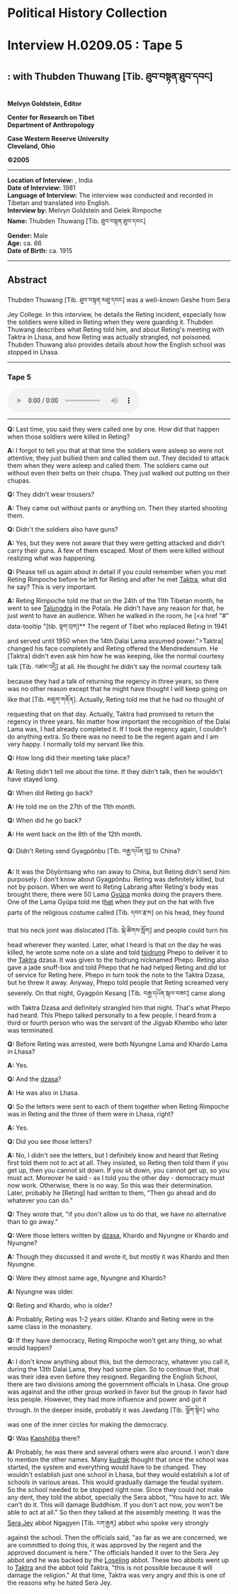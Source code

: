 # Political History Collection  
# Interview H.0209.05 : Tape 5  
##  : with Thubden Thuwang [Tib. ཐུབ་བསྟན་ཐུབ་དབང]   
  
**Melvyn Goldstein, Editor**  

**Center for Research on Tibet**  
**Department of Anthropology**  

**Case Western Reserve University**  
**Cleveland, Ohio**  

**©2005**  

---  
**Location of Interview:**  , India  
**Date of Interview:** 1981  
**Language of Interview:** The interview was conducted and recorded in Tibetan and translated into English.  
**Interview by:** Melvyn Goldstein and Gelek Rimpoche  
**Name:** Thubden Thuwang [Tib. ཐུབ་བསྟན་ཐུབ་དབང]  
**Gender:** Male  
**Age:** ca. 66  
**Date of Birth:** ca. 1915  
  
---  
## Abstract  

 Thubden Thuwang [Tib. ཐུབ་བསྟན་མཐུ་དབང] was a well-known Geshe from Sera Jey College. In this interview, he details the Reting incident, especially how the soldiers were killed in Reting when they were guarding it. Thubden Thuwang describes what Reting told him, and about Reting's meeting with Taktra in Lhasa, and how Reting was actually strangled, not poisoned. Thubden Thuwang also provides details about how the English school was stopped in Lhasa.   

---  
### Tape 5  

<audio controls>
<source src="https://tile.loc.gov/storage-services/service/asian/asiantoha/H_0209_05/H_0209_05.mp3" type="audio/mp3">
Your browser does not support the audio element.
</audio>  

---

**Q:**  Last time, you said they were called one by one. How did that happen when those soldiers were killed in Reting?   

**A:**  I forgot to tell you that at that time the soldiers were asleep so were not attentive, they just bullied them and called them out. They decided to attack them when they were asleep and called them. The soldiers came out without even their belts on their chupa. They just walked out putting on their chupas.   

**Q:**  They didn't wear trousers?   

**A:**  They came out without pants or anything on. Then they started shooting them.   

**Q:**  Didn't the soldiers also have guns?   

**A:**  Yes, but they were not aware that they were getting attacked and didn't carry their guns. A few of them escaped. Most of them were killed without realizing what was happening.   

**Q:**  Please tell us again about in detail if you could remember when you met Reting Rimpoche before he left for Reting and after he met <a href="#" data-tooltip="[tib. སྟག་བྲག]** The regent of Tibet who replaced Reting in 1941 and served until 1950 when the 14th Dalai Lama assumed power.">Taktra</a>, what did he say? This is very important.   

**A:**  Reting Rimpoche told me that on the 24th of the 11th Tibetan month, he went to see <a href="#" data-tooltip="[tib. སྟག་ལུང་བྲག]** The regent of Tibet who replaced Reting in 1941 and served until 1950 when the 14th Dalai Lama assumed power.">Talungdra</a> in the Potala. He didn't have any reason for that, he just went to have an audience. When he walked in the room, he [<a href "#" data-tooltip "[tib. སྟག་བྲག]** The regent of Tibet who replaced Reting in 1941 and served until 1950 when the 14th Dalai Lama assumed power.">Taktra</a>] changed his face completely and Reting offered the Mendredensum. He [Taktra] didn't even ask him how he was keeping, like the normal courtesy talk [Tib. འཚམ་འདྲི] at all. He thought he didn't say the normal courtesy talk because they had a talk of returning the regency in three years, so there was no other reason except that he might have thought I will keep going on like that [Tib. མཇུག་གནོན]. Actually, Reting told me that he had no thought of requesting that on that day. Actually, Taktra had promised to return the regency in three years. No matter how important the recognition of the Dalai Lama was, I had already completed it. If I took the regency again, I couldn't do anything extra. So there was no need to be the regent again and I am very happy. I normally told my servant like this.   

**Q:**  How long did their meeting take place?   

**A:**  Reting didn't tell me about the time. If they didn't talk, then he wouldn't have stayed long.   

**Q:**  When did Reting go back?   

**A:**  He told me on the 27th of the 11th month.   

**Q:**  When did he go back?   

**A:**  He went back on the 8th of the 12th month.   

**Q:**  Didn't Reting send Gyagpönbu [Tib. བརྒྱ་དཔོན་བུ] to China?   

**A:**  It was the Döyöntsang who ran away to China, but Reting didn't send him purposely. I don't know about Gyagpönbu. Reting was definitely killed, but not by poison. When we went to Reting Labrang after Reting's body was brought there, there were 50 Lama <a href="#" data-tooltip="[tib. རྒྱུད་པ]** The two Tantric Colleges in Lhasa: the Upper Tantric College and the Lower Tantric College.">Gyüpa</a> monks doing the prayers there. One of the Lama Gyüpa told me t<a href="#" data-tooltip="[tib. ཞྭ་མོ; ch. 戴帽]** 1. A regular hat, cap. 2. A common political slang term (label) used for people who were classified as class enemies or reactionaries. It was used politically as, &quot;They put the hat on him,&quot; or &quot;They never took his hat off.&quot;">hat</a> when they put on the hat with five parts of the religious costume called [Tib. དབང་རྫས] on his head, they found that his neck joint was dislocated [Tib. སྐེ་ཚིགས་སློག] and people could turn his head wherever they wanted. Later, what I heard is that on the day he was killed, he wrote some note on a slate and told <a href="#" data-tooltip="[tib. རྩེ་དྲུང]** A monk official in the Tibetan government.">tsidrung</a> Phepo to deliver it to the <a href="#" data-tooltip="[tib. སྟག་བྲག]** The regent of Tibet who replaced Reting in 1941 and served until 1950 when the 14th Dalai Lama assumed power.">Taktra</a> dzasa. It was given to the tsidrung nicknamed Phepo. Reting also gave a jade snuff-box and told Phepo that he had helped Reting and did lot of service for Reting here. Phepo in turn took the note to the Taktra Dzasa, but he threw it away. Anyway, Phepo told people that Reting screamed very severely. On that night, Gyagpön Kesang [Tib. བརྒྱ་དཔོན་སྐལ་བཟང] came along with Taktra Dzasa and definitely strangled him that night. That's what Phepo had heard. This Phepo talked personally to a few people. I heard from a third or fourth person who was the servant of the Jigyab Khembo who later was terminated.   

**Q:**  Before Reting was arrested, were both Nyungne Lama and Khardo Lama in Lhasa?   

**A:**  Yes.   

**Q:**  And the <a href="#" data-tooltip="[tib. རྫ་ས]** 1. A high rank in the Tibetan government. 2. A top manager-like official for the labrang of important incarnate lamas, especially those who in the past had served as regents of Tibet.">dzasa</a>?   

**A:**  He was also in Lhasa.   

**Q:**  So the letters were sent to each of them together when Reting Rimpoche was in Reting and the three of them were in Lhasa, right?   

**A:**  Yes.   

**Q:**  Did you see those letters?   

**A:**  No, I didn't see the letters, but I definitely know and heard that Reting first told them not to act at all. They insisted, so Reting then told them if you get up, then you cannot sit down. If you sit down, you cannot get up, so you must act. Moreover he said - as I told you the other day - democracy must now work. Otherwise, there is no way. So this was their determination. Later, probably he [Reting] had written to them, "Then go ahead and do whatever you can do."   

**Q:**  They wrote that, "if you don't allow us to do that, we have no alternative than to go away."   

**Q:**  Were those letters written by <a href="#" data-tooltip="[tib. རྫ་ས]** 1. A high rank in the Tibetan government. 2. A top manager-like official for the labrang of important incarnate lamas, especially those who in the past had served as regents of Tibet.">dzasa</a>, Khardo and Nyungne or Khardo and Nyungne?   

**A:**  Though they discussed it and wrote it, but mostly it was Khardo and then Nyungne.   

**Q:**  Were they almost same age, Nyungne and Khardo?   

**A:**  Nyungne was older.   

**Q:**  Reting and Khardo, who is older?   

**A:**  Probably, Reting was 1-2 years older. Khardo and Reting were in the same class in the monastery.   

**Q:**  If they have democracy, Reting Rimpoche won't get any thing, so what would happen?   

**A:**  I don't know anything about this, but the democracy, whatever you call it, during the 13th Dalai Lama, they had some plan. So to continue that, that was their idea even before they resigned. Regarding the English School, there are two divisions among the government officials in Lhasa. One group was against and the other group worked in favor but the group in favor had less people. However, they had more influence and power and got it through. In the deeper inside, probably it was Jawdang [Tib. ལྕོག་སྟེང] who was one of the inner circles for making the democracy.   

**Q:**  Was <a href="#" data-tooltip="[tib. ཀ་ཤོད་པ]** A famous Tibetan aristocrat who was involved in many important political intrigues.">Kapshöba</a> there?   

**A:**  Probably, he was there and several others were also around. I won't dare to mention the other names. Many <a href="#" data-tooltip="[tib. སྐུ་དྲག]** 1. A member of the lay aristocracy. 2. Title for government lay and monk officials. 3. A name occasionally used for the top leaders/officials in a monastery.">kudrak</a> thought that once the school was started, the system and everything would have to be changed. They wouldn't establish just one school in Lhasa, but they would establish a lot of schools in various areas. This would gradually damage the feudal system. So the school needed to be stopped right now. Since they could not make any dent, they told the abbot, specially the Sera abbot, "You have to act. We can't do it. This will damage Buddhism. If you don't act now, you won't be able to act at all." So then they talked at the assembly meeting. It was the <a href="#" data-tooltip="[tib. སེ་ར་བྱེས]** The Jey (Je) College of Sera Monastery.">Sera Jey</a> abbot Ngagyen [Tib. ངག་རྒྱན] abbot who spoke very strongly against the school. Then the officials said, "as far as we are concerned, we are committed to doing this, it was approved by the regent and the approved document is here." The officials handed it over to the Sera Jey abbot and he was backed by the <a href="#" data-tooltip="[tib. བློ་གསལ་གླིང]** One of the main colleges in Drepung Monastery.">Loseling</a> abbot. These two abbots went up to <a href="#" data-tooltip="[tib. སྟག་བྲག]** The regent of Tibet who replaced Reting in 1941 and served until 1950 when the 14th Dalai Lama assumed power.">Taktra</a> and the abbot told Taktra, "this is not possible because it will damage the religion." At that time, Taktra was very angry and this is one of the reasons why he hated Sera Jey.   

